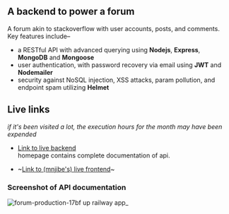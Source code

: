 ## **A backend to power a forum**
A forum akin to stackoverflow with user accounts, posts, and comments. Key features include–
* a RESTful API with advanced querying using **Nodejs**, **Express**, **MongoDB** and **Mongoose**
* user authentication, with password recovery via email using **JWT** and **Nodemailer** 
* security against NoSQL injection, XSS attacks, param pollution, and endpoint spam utilizing **Helmet** 

## Live links
*if it's been visited a lot, the execution hours for the month may have been expended*

- [Link to live backend](https://forum-production-17bf.up.railway.app/) <br/>
    homepage contains complete documentation of api. 
    
- ~[Link to (mnjibe's) live frontend]()~

### Screenshot of API documentation
![forum-production-17bf up railway app_](https://user-images.githubusercontent.com/46104507/211427855-03ec2998-4b49-4509-8f9d-7df397630b1c.png)
